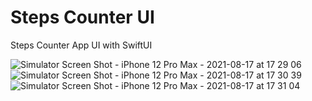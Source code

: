 # Steps Counter UI
Steps Counter App UI with SwiftUI


![Simulator Screen Shot - iPhone 12 Pro Max - 2021-08-17 at 17 29 06](https://user-images.githubusercontent.com/19494818/129725707-221fbf1c-f2f3-47fa-85fa-bc51f0e4cb6b.png)
![Simulator Screen Shot - iPhone 12 Pro Max - 2021-08-17 at 17 30 39](https://user-images.githubusercontent.com/19494818/129725851-efa13391-0e98-4f41-81af-801815733f32.png)
![Simulator Screen Shot - iPhone 12 Pro Max - 2021-08-17 at 17 31 04](https://user-images.githubusercontent.com/19494818/129725900-c89f64ae-ae77-4ad3-b283-0a283e0b8c04.png)

